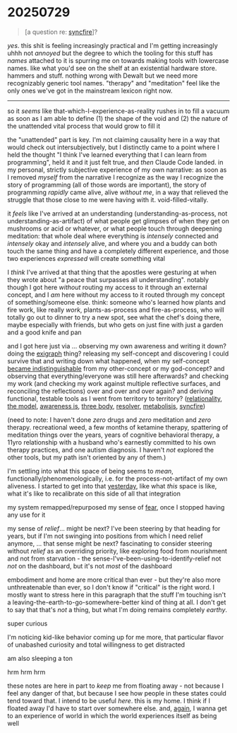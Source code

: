 # 20250729

> \[a question re: [syncfire](syncfire.md)]?

_yes_. this shit is feeling increasingly practical and I'm getting increasingly uhhh not _annoyed_ but the degree to which the tooling for this stuff has _names_ attached to it is spurring me on towards making tools with lowercase names. like what you'd see on the shelf at an existential hardware store. hammers and stuff. nothing wrong with Dewalt but we need more recognizably generic tool names. "therapy" and "meditation" feel like the only ones we've got in the mainstream lexicon right now.

***

so it _seems_ like that-which-I-experience-as-reality rushes in to fill a vacuum as soon as I am able to define (1) the shape of the void and (2) the nature of the unattended vital process that would grow to fill it

the "unattended" part is key. I'm not claiming causality here in a way that would check out intersubjectively, but I distinctly came to a point where I held the thought "I think I've learned everything that I can learn from programming", held it and it just felt true, and _then_ Claude Code landed. in my personal, strictly subjective experience of my own narrative: as soon as I removed _myself_ from the narrative I recognize as the way I recognize the story of programming (all of those words are important), the story of programming _rapidly_ came alive, alive _without me_, in a way that relieved the struggle that those close to me were having with it. void-filled-vitally.

it _feels_ like I've arrived at an understanding (understanding-as-process, not understanding-as-artifact) of what people get glimpses of when they get on mushrooms or acid or whatever, or what people touch through deepening meditation: that whole deal where everything is _intensely_ connected and _intensely_ okay and _intensely_ alive, and where you and a buddy can both touch the same thing and have a completely different experience, and those two experiences _expressed_ will create something vital

I _think_ I've arrived at that thing that the apostles were gesturing at when they wrote about "a peace that surpasses all understanding". notably though I got here _without_ routing my access to it through an external concept, and I _am_ here without my access to it routed through my concept of something/someone else. think: someone who's learned how plants and fire work, like really _work_, plants-as-process and fire-as-process, who will totally go out to dinner to try a new spot, see what the chef's doing there, maybe especially with friends, but who gets on just fine with just a garden and a good knife and pan

and I got here just via ... observing my own awareness and writing it down? doing the [exigraph](../../05/02/exigraph.md) thing? releasing my self-concept and discovering I could survive that and writing down what happened, when my self-concept [became indistinguishable](../../../2024/12/22.md) from my other-concept or my god-concept? and observing that everything/everyone was still here afterwards? and checking my work (and checking my work against multiple reflective surfaces, and reconciling the reflections) over and over and over again? and deriving functional, testable tools as I went from territory to territory? ([relationality](../../04/29/relationality.md), [the model](../../../2024/the-model.md), [awareness is](../../04/27/awareness-is/), [three body](../../06/07/three-body.md), [resolver](../../06/04/resolver/resolver-further-resolved.md), [metabolisis](../../04/17/metabolisis.md), [syncfire](syncfire.md))

(need to note: I haven't done _zero_ drugs and _zero_ meditation and _zero_ therapy. recreational weed, a few months of ketamine therapy, spattering of meditation things over the years, years of cognitive behavioral therapy, a 11yro relationship with a husband who's earnestly committed to his own therapy practices, and one autism diagnosis. I haven't _not_ explored the other tools, but my path isn't oriented by any of them.)

I'm settling into what this space of being seems to _mean_, functionally/phenomenologically, i.e. for the process-not-artifact of my own aliveness. I started to get into that [yesterday](../28/), like what _this_ space is like, what it's like to recalibrate on this side of all that integration

my system remapped/repurposed my sense of [fear](../../../2024/12/17/notes-from-here.md), once I stopped having any use for it

my sense of _relief_... might be next? I've been steering by that heading for years, but if I'm not swinging into positions from which I need relief anymore, ... that sense might be next? fascinating to consider steering without _relief_ as an overriding priority, like exploring food from nourishment and not from starvation - the sense-I've-been-using-to-identify-relief not _not_ on the dashboard, but it's not _most_ of the dashboard

embodiment and home are more critical than ever - but they're also more unthreatenable than ever, so I don't know if "critical" is the right word. I mostly want to stress here in this paragraph that the stuff I'm touching isn't a leaving-the-earth-to-go-somewhere-better kind of thing at all. I don't get to say that that's _not_ a thing, but what I'm doing remains completely _earthy_.

super curious

I'm noticing kid-like behavior coming up for me more, that particular flavor of unabashed curiosity and total willingness to get distracted

am also sleeping a ton

hrm hrm hrm

these notes are here in part to _keep_ me from floating away - not because I feel any danger of that, but because I see how people in these states could tend toward that. I intend to be useful _here_. this is my home. I think if I floated away I'd have to start over somewhere else. and, [again](../../05/26/aeowiwtweiabw.md), I wanna get to an experience of world in which the world experiences itself as being well
